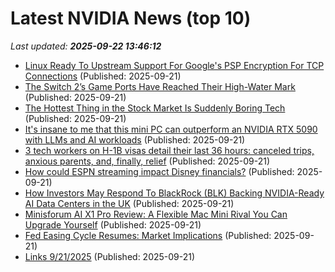 # Latest NVIDIA News (top 10)
_Last updated: **2025-09-22 13:46:12**_

- [Linux Ready To Upstream Support For Google's PSP Encryption For TCP Connections](https://www.phoronix.com/news/PSP-Encryption-Linux-6.18) (Published: 2025-09-21)
- [The Switch 2’s Game Ports Have Reached Their High-Water Mark](https://gizmodo.com/star-wars-outlaws-switch-2-review-2000659483) (Published: 2025-09-21)
- [The Hottest Thing in the Stock Market Is Suddenly Boring Tech](https://finance.yahoo.com/news/hottest-thing-stock-market-suddenly-130007003.html) (Published: 2025-09-21)
- [It's insane to me that this mini PC can outperform an NVIDIA RTX 5090 with LLMs and AI workloads](https://www.windowscentral.com/hardware/hp/hp-z2-mini-g1a-review) (Published: 2025-09-21)
- [3 tech workers on H-1B visas detail their last 36 hours: canceled trips, anxious parents, and, finally, relief](https://www.businessinsider.com/h1b-visa-holders-big-tech-last-anxiety-trump-eo-india-2025-9) (Published: 2025-09-21)
- [How could ESPN streaming impact Disney financials?](https://finance.yahoo.com/news/could-espn-streaming-impact-disney-113003361.html) (Published: 2025-09-21)
- [How Investors May Respond To BlackRock (BLK) Backing NVIDIA-Ready AI Data Centers in the UK](https://finance.yahoo.com/news/investors-may-respond-blackrock-blk-110935960.html) (Published: 2025-09-21)
- [Minisforum AI X1 Pro Review: A Flexible Mac Mini Rival You Can Upgrade Yourself](https://www.cnet.com/tech/computing/minisforum-ai-x1-pro-review-a-flexible-mac-mini-rival-you-can-upgrade-yourself/) (Published: 2025-09-21)
- [Fed Easing Cycle Resumes: Market Implications](https://www.forbes.com/sites/bill_stone/2025/09/21/fed-easing-cycle-resumes-market-implications/) (Published: 2025-09-21)
- [Links 9/21/2025](https://www.nakedcapitalism.com/2025/09/links-9-21-2025.html) (Published: 2025-09-21)
